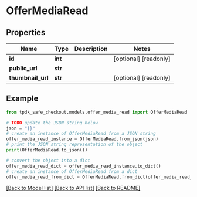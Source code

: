 # OfferMediaRead



## Properties

Name | Type | Description | Notes
------------ | ------------- | ------------- | -------------
**id** | **int** |  | [optional] [readonly] 
**public_url** | **str** |  | 
**thumbnail_url** | **str** |  | [optional] [readonly] 

## Example

```python
from tpdk_safe_checkout.models.offer_media_read import OfferMediaRead

# TODO update the JSON string below
json = "{}"
# create an instance of OfferMediaRead from a JSON string
offer_media_read_instance = OfferMediaRead.from_json(json)
# print the JSON string representation of the object
print(OfferMediaRead.to_json())

# convert the object into a dict
offer_media_read_dict = offer_media_read_instance.to_dict()
# create an instance of OfferMediaRead from a dict
offer_media_read_from_dict = OfferMediaRead.from_dict(offer_media_read_dict)
```
[[Back to Model list]](../README.md#documentation-for-models) [[Back to API list]](../README.md#documentation-for-api-endpoints) [[Back to README]](../README.md)


